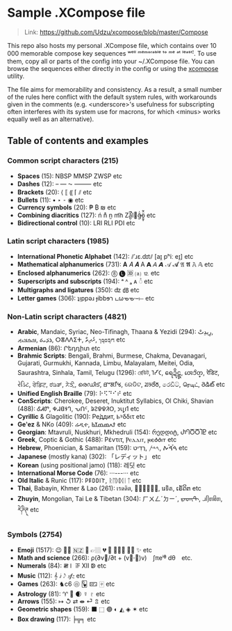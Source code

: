 
# Sample .XCompose file

> Link: https://github.com/Udzu/xcompose/blob/master/Compose

This repo also hosts my personal .XCompose file, which contains over 10 000 memorable compose key sequences ʷᵉˡˡ ᵐᵉᵐᵒʳᵃᵇˡᵉ ᵗᵒ ᵐᵉ ᵃᵗ ˡᵉᵃˢᵗꜝ. To use them, copy all or parts of the config into your ~/.XCompose file. You can browse the sequences either directly in the config or using the [xcompose](https://github.com/Udzu/xcompose/) utility.

The file aims for memorability and consistency. As a result, a small number of the rules here conflict with the default system rules, with workarounds given in the comments (e.g. \<underscore>'s usefulness for subscripting often interferes with its system use for macrons, for which \<minus> works equally well as an alternative).

## Table of contents and examples

### Common script characters (215)
* **Spaces** (15): NBSP MMSP ZWSP etc
* **Dashes** (12): – — ⁓ ⸻ etc
* **Brackets** (20): ⟨ ⟦ ⸨ ⌈ ⫽ etc
* **Bullets** (11): • ‣ ⁃ ◉ etc
* **Currency symbols** (20): ₱ ₿ ₪ etc
* **Combining diacritics** (127): ń n̊ n̫ m͡n Zǎ̺̣͆̚l⃪ğ̶̍ö̱̰̥̂̃ etc
* **Bidirectional control** (10): LRI RLI PDI etc

### Latin script characters (1985)
* **International Phonetic Alphabet** (142): ⫽ˈɹɛ.dɪt⫽ [aɪ̯ pʰiː eɪ̯] etc
* **Mathematical alphanumerics** (731): 𝐀 𝐴 𝑨 A 𝗔 𝘈 𝘼 𝒜 𝓐 𝔄 𝕬 𝙰 𝔸 etc
* **Enclosed alphanumerics** (262): ⓼ 🅛 🆛 ⒜ ⒓ etc
* **Superscripts and subscripts** (194): ᵃ ᴬ ₐ ᴀ ◌ͣ etc
* **Multigraphs and ligatures** (350): ʣ ㏈ etc
* **Letter games** (306): ʇᴉppǝɹ ɟibbɘר டωᓀᓀ·–⟝ etc

### Non-Latin script characters (4821)
* **Arabic**, Mandaic, Syriac, Neo-Tifinagh, Thaana & Yezidi (294): ⁧رِيدِتْ⁩, ⁧ࡓࡏࡃࡉࡕ⁩, ⁧ܪܕ݁ܝܬ݁⁩, ⵔⴻⴷⴷⵉⵜ, ⁧ރެދިތް⁩, ⁧𐺎𐺩𐺋𐺨𐺕⁩ etc
* **Armenian** (86): Րեդդիտ etc
* **Brahmic Scripts**: Bengali, Brahmi, Burmese, Chakma, Devanagari, Gujarati, Gurmukhi, Kannada, Limbu, Malayalam, Meitei, Odia, Saurashtra, Sinhala, Tamil, Telugu (1296): রেডিট, 𑀭𑁂𑀟𑀺𑀝, ရေဍိဋ္, 𑄢𑄬𑄘𑄨𑄖𑄳, रेडिट, રેડિટ, ਰੇਡਿਟ, ರೆಡಿತ್, ᤖᤧᤍᤡᤳ, രെഡിട്, ꯔꯦꯗꯤꯠ, ରେଡିଟ, ꢬꢾꢞꢶꢜ, රෙඩිට්, ரெடிட், రెడిట్ etc
* **Unified English Braille** (79): ⠗⠫⠙⠊⠞ etc
* **ConScripts**: Cherokee, Deseret, Inuktitut Syllabics, Ol Chiki, Shavian (488): ᎴᏗᏛ, 𐐡𐐇𐐔𐐆𐐓, ᕃᑎᑦ, ᱨᱮᱫᱫᱤᱛ, 𐑮𐑧𐑛𐑦𐑑 etc
* **Cyrillic** & Glagolitic (190): Ре́ддит, Ⱃⰵδδιτ etc
* **Geʽez** & NKo (409): ሬዲተ, ⁧ߙߍߘߘߌߕ⁩ etc
* **Georgian**: Mtavruli, Nuskhuri, Mkhedruli (154): რედდიტ, ႰႤႣႣႨႲ etc
* **Greek**, Coptic & Gothic (488): Ρέντιτ, Ⲣⲉⲇⲇⲓⲧ, 𐍂𐌴𐌳𐌳𐌹𐍄 etc
* **Hebrew**, Phoenician, & Samaritan (159): ⁧רֶדִיט⁩, ⁧𐤓𐤃𐤕⁩, ⁧ࠓࠝࠃࠪࠕ⁩ etc
* **Japanese** (mostly kana) (302): 「レディット」 etc
* **Korean** (using positional jamo) (118): 레딧 etc
* **International Morse Code** (76): ···---··· etc
* **Old Italic** & Runic (117): 𐌓𐌄𐌃𐌃𐌉𐌕, ᚱᛖᛞᛞᛁᛏ etc
* **Thai**, Babayin, Khmer & Lao (261): เรดดิต, ᜍᜒᜇᜒᜆ᜔, រេទិត, ເຣັດິຕ etc
* **Zhuyin**, Mongolian, Tai Le & Tibetan (304): ㄏㄨㄥˊㄉㄧˊ, ᠷᠡᠳᠢᠲ, ᥘᥦᥖᥤᥖ, རེཌིཊ྄ etc

### Symbols (2754)
* **Emoji** (1517): 😉 👌🏾 🇳🇿 🫡 👉🏼 💔 🤣 🤦🏽‍♀️ 🏳️‍⚧️ ✨ etc
* **Math and science** (266): ρ(∂v⃗/∂t + (v⃗·∇)v) ∫πeⁱᶿ dθ etc.
* **Numerals** (84): 𝍸𝍷 𝍵 Ⅻ ↁ etc
* **Music** (112): 𝄞 𝅗𝅨𝅥 𝅃𝅥𝅮 𝆍𝆑𝆎 etc
* **Games** (263): ♞c6 🩡 🂽 🁖 🀄︎ etc
* **Astrology** (81): ♈ 🐉 🌒 ☿ ♇ etc
* **Arrows** (155): ↦ ↺ ⇄ ⇼ ⏎ ⇬ etc
* **Geometric shapes** (159): ⬛ ⬚ 🟣 ◐ ◭ ◈ ✶ etc
* **Box drawing** (117): ╞╦╕ etc
